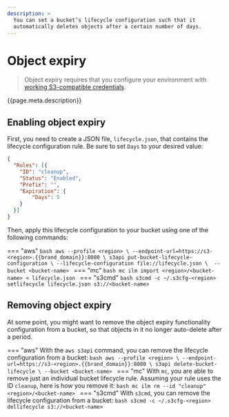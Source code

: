 ```yaml
---
description: >
  You can set a bucket’s lifecycle configuration such that it
  automatically deletes objects after a certain number of days.
---
```


# Object expiry

> Object expiry requires that you configure your environment with
> [working S3-compatible credentials](credentials.md).

{{page.meta.description}}

## Enabling object expiry

First, you need to create a JSON file, `lifecycle.json`, that contains
the lifecycle configuration rule. Be sure to set `Days` to your
desired value:

```json
{
  "Rules": [{
    "ID": "cleanup",
    "Status": "Enabled",
    "Prefix": "",
    "Expiration": {
        "Days": 5
    }
  }]
}
```

Then, apply this lifecycle configuration to your bucket using one of
the following commands:

=== "aws"
    ```bash
    aws --profile <region> \
      --endpoint-url=https://s3-<region>.{{brand_domain}}:8080 \
      s3api put-bucket-lifecycle-configuration \
      --lifecycle-configuration file://lifecycle.json \ 
      --bucket <bucket-name>
    ```
=== "mc"
    ```bash
    mc ilm import <region>/<bucket-name> < lifecycle.json
    ```
=== "s3cmd"
    ```bash
    s3cmd -c ~/.s3cfg-<region> setlifecycle lifecycle.json s3://<bucket-name>
    ```

## Removing object expiry

At some point, you might want to remove the object expiry
functionality configuration from a bucket, so that objects in it no
longer auto-delete after a period.

=== "aws"
    With the `aws s3api` command, you can remove the lifecycle
    configuration from a bucket:
    ```bash
    aws --profile <region> \
      --endpoint-url=https://s3-<region>.{{brand_domain}}:8080 \
      s3api delete-bucket-lifecycle \
      --bucket <bucket-name>
    ```
=== "mc"
    With `mc`, you are able to remove just an individual bucket
    lifecycle rule. Assuming your rule uses the ID `cleanup`, here is
    how you remove it:
    ```bash
    mc ilm rm --id "cleanup" <region>/<bucket-name>
    ```
=== "s3cmd"
    With `s3cmd`, you can remove the lifecycle configuration from a
    bucket:
    ```bash
    s3cmd -c ~/.s3cfg-<region> dellifecycle s3://<bucket-name>
    ```
